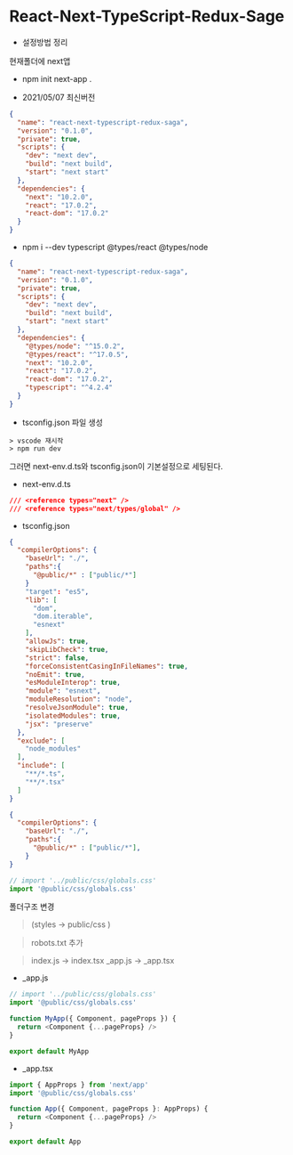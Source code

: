 # React-Next-TypeScript-Redux-Sage 
+ 설정방법 정리

현재폴더에 next앱 
+ npm init next-app .

+ 2021/05/07 최신버전

```json
{
  "name": "react-next-typescript-redux-saga",
  "version": "0.1.0",
  "private": true,
  "scripts": {
    "dev": "next dev",
    "build": "next build",
    "start": "next start"
  },
  "dependencies": {
    "next": "10.2.0",
    "react": "17.0.2",
    "react-dom": "17.0.2"
  }
}
```

+ npm i --dev typescript @types/react @types/node

```json
{
  "name": "react-next-typescript-redux-saga",
  "version": "0.1.0",
  "private": true,
  "scripts": {
    "dev": "next dev",
    "build": "next build",
    "start": "next start"
  },
  "dependencies": {
    "@types/node": "^15.0.2",
    "@types/react": "^17.0.5",
    "next": "10.2.0",
    "react": "17.0.2",
    "react-dom": "17.0.2",
    "typescript": "^4.2.4"
  }
}
```

+ tsconfig.json 파일 생성

```
> vscode 재시작
> npm run dev
```
그러면 next-env.d.ts와 tsconfig.json이 기본설정으로 세팅된다.

+ next-env.d.ts

```json
/// <reference types="next" />
/// <reference types="next/types/global" />
```
+ tsconfig.json

```json
{
  "compilerOptions": {
    "baseUrl": "./",
    "paths":{
      "@public/*" : ["public/*"]
    }
    "target": "es5",
    "lib": [
      "dom",
      "dom.iterable",
      "esnext"
    ],
    "allowJs": true,
    "skipLibCheck": true,
    "strict": false,
    "forceConsistentCasingInFileNames": true,
    "noEmit": true,
    "esModuleInterop": true,
    "module": "esnext",
    "moduleResolution": "node",
    "resolveJsonModule": true,
    "isolatedModules": true,
    "jsx": "preserve"
  },
  "exclude": [
    "node_modules"
  ],
  "include": [
    "**/*.ts",
    "**/*.tsx"
  ]
}
```


```json
{
  "compilerOptions": {
    "baseUrl": "./",
    "paths":{
      "@public/*" : ["public/*"],
    }
}
```
```js
// import '../public/css/globals.css'
import '@public/css/globals.css'
```

폴더구조 변경
> (styles -> public/css )

> robots.txt 추가

> index.js -> index.tsx
> _app.js -> _app.tsx

+ _app.js

```js
// import '../public/css/globals.css'
import '@public/css/globals.css'

function MyApp({ Component, pageProps }) {
  return <Component {...pageProps} />
}

export default MyApp
````

+ _app.tsx

```js
import { AppProps } from 'next/app'
import '@public/css/globals.css'

function App({ Component, pageProps }: AppProps) {
  return <Component {...pageProps} />
}

export default App
```



